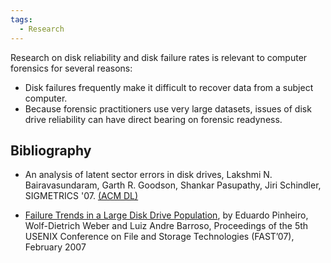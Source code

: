 ```yaml
---
tags:
  - Research
---
```

Research on disk reliability and disk failure rates is relevant to
computer forensics for several reasons:

- Disk failures frequently make it difficult to recover data from a
  subject computer.
- Because forensic practitioners use very large datasets, issues of disk
  drive reliability can have direct bearing on forensic readyness.

## Bibliography

- An analysis of latent sector errors in disk drives, Lakshmi N.
  Bairavasundaram, Garth R. Goodson, Shankar Pasupathy, Jiri Schindler,
  SIGMETRICS '07. [(ACM DL)](https://dl.acm.org/doi/10.1145/1269899.1254917)

<!-- -->

- [Failure Trends in a Large Disk Drive Population](https://static.googleusercontent.com/media/research.google.com/en//archive/disk_failures.pdf),
  by Eduardo Pinheiro, Wolf-Dietrich Weber and Luiz Andre Barroso, Proceedings
  of the 5th USENIX Conference on File and Storage Technologies (FAST’07),
  February 2007
